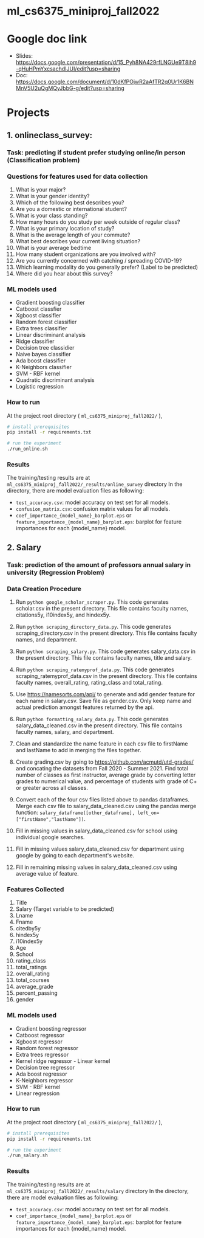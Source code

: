 # ml_cs6375_miniproj_fall2022

# Google doc link

* Slides: https://docs.google.com/presentation/d/15_Pyh8NA429rfLNGUe9T8ih9-qHuHPmYxcsachdIJUI/edit?usp=sharing
* Doc: https://docs.google.com/document/d/10dKfPOjwR2aAfTR2q0Ur1K6BNMnV5U2uQgMQyJbbG-g/edit?usp=sharing

# Projects

## 1. onlineclass_survey:
### Task: predicting if student prefer studying online/in person (Classification problem)
### Questions for features used for data collection
1. What is your major?
2. What is your gender identity?
3. Which of the following best describes you?
4. Are you a domestic or international student?
5. What is your class standing?
6. How many hours do you study per week outside of regular class?
7. What is your primary location of study?
8. What is the average length of your commute?
9. What best describes your current living situation?
10. What is your average bedtime
11. How many student organizations are you involved with?
12. Are you currently concerned with catching / spreading COVID-19?
13. Which learning modality do you generally prefer? (Label to be predicted)
14. Where did you hear about this survey?

### ML models used
* Gradient boosting classifier
* Catboost classfier
* Xgboost classifier
* Random forest classifier
* Extra trees classifier
* Linear discriminant analysis
* Ridge classifier
* Decision tree classidier
* Naive bayes classifier
* Ada boost classifier
* K-Neighbors classifier
* SVM - RBF kernel
* Quadratic discriminant analysis
* Logistic regression

### How to run
At the project root directory ( `ml_cs6375_miniproj_fall2022/` ),
```bash
# install prerequisites
pip install -r requirements.txt

# run the experiment
./run_online.sh
```

### Results
The training/testing results are at `ml_cs6375_miniproj_fall2022/_results/online_survey` directory
In the directory, there are model evaluation files as following:
* `test_accuracy.csv`: model accuracy on test set for all models.
* `confusion_matrix.csv`: confusion matrix values for all models.
* `coef_importance_{model_name}_barplot.eps` or `feature_importance_{model_name}_barplot.eps`: barplot for feature importances for each {model_name} model.

## 2. Salary
### Task: prediction of the amount of professors annual salary in university (Regression Problem)

### Data Creation Procedure

1. Run `python google_scholar_scraper.py`. This code generates scholar.csv in the present directory. This file contains faculty names, citations5y, i10index5y, and hindex5y.

2. Run `python scraping_directory_data.py`. This code generates scraping_directory.csv in the present directory. This file contains faculty names, and department.

3. Run `python scraping_salary.py`. This code generates salary_data.csv in the present directory. This file contains faculty names, title and salary.

4. Run `python scraping_ratemyprof_data.py`. This code generates scraping_ratemyprof_data.csv in the present directory. This file contains faculty names,  overall_rating, rating_class and total_rating.

5. Use https://namesorts.com/api/ to generate and add gender feature for each name in salary.csv. Save file as gender.csv. Only keep name and actual prediction amongst features returned by the api.

6. Run `python formatting_salary_data.py`. This code generates salary_data_cleaned.csv in the present directory. This file contains faculty names, salary, and department.

7. Clean and standardize the name feature in each csv file to firstName and lastName to add in merging the files together.

8. Create grading.csv by going to https://github.com/acmutd/utd-grades/ and concating the datasets from Fall 2020 - Summer 2021. Find total number of classes as first instructor, average grade by converting letter grades to numerical value, and percentage of students with grade of C+ or greater across all classes.

9. Convert each of the four csv files listed above to pandas dataframes. Merge each csv file to salary_data_cleaned.csv using the pandas merge function: `salary_dataframe([other_dataframe], left_on=["firstName","lastName"])`.

10. Fill in missing values in salary_data_cleaned.csv for school using individual google searches.

11. Fill in missing values salary_data_cleaned.csv for department using google by going to each department's website.

12. Fill in remaining missing values in salary_data_cleaned.csv using average value of feature.


### Features Collected
1. Title
2. Salary (Target variable to be predicted)
3. Lname
4. Fname
5. citedby5y
6. hindex5y
7. i10index5y
8. Age
9. School
10. rating_class
11. total_ratings
12. overall_rating
13. total_courses
14. average_grade
15. percent_passing
16. gender

### ML models used
* Gradient boosting regressor
* Catboost regressor
* Xgboost regressor
* Random forest regressor
* Extra trees regressor
* Kernel ridge regressor - Linear kernel
* Decision tree regressor
* Ada boost regressor
* K-Neighbors regressor
* SVM - RBF kernel
* Linear regression

### How to run
At the project root directory ( `ml_cs6375_miniproj_fall2022/` ),
```bash
# install prerequisites
pip install -r requirements.txt

# run the experiment
./run_salary.sh
```

### Results
The training/testing results are at `ml_cs6375_miniproj_fall2022/_results/salary` directory
In the directory, there are model evaluation files as following:
* `test_accuracy.csv`: model accuracy on test set for all models.
* `coef_importance_{model_name}_barplot.eps` or `feature_importance_{model_name}_barplot.eps`: barplot for feature importances for each {model_name} model.
